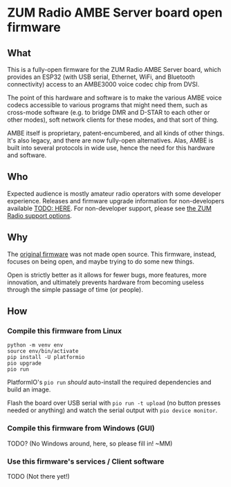 # ZUM Radio AMBE Server board open firmware

## What
This is a fully-open firmware for the ZUM Radio AMBE Server board, which
provides an ESP32 (with USB serial, Ethernet, WiFi, and Bluetooth connectivity) 
access to an AMBE3000 voice codec chip from DVSI.

The point of this hardware and software is to make the various AMBE
voice codecs accessible to various programs that might need them, such as
cross-mode software (e.g. to bridge DMR and D-STAR to each other or other
modes), soft network clients for these modes, and that sort of thing.

AMBE itself is proprietary, patent-encumbered, and all kinds
of other things.  It's also legacy, and there are now fully-open
alternatives. Alas, AMBE is built into several protocols in wide use,
hence the need for this hardware and software.

## Who
Expected audience is mostly amateur radio operators with some developer experience.
Releases and firmware upgrade information for non-developers available [TODO: HERE]().
For non-developer support, please see [the ZUM Radio support options](https://zumradio.com/support.html).

## Why
The [original firmware](https://zumradio.com/downloads.html#precompiled)
was not made open source. This firmware, instead, focuses on being open,
and maybe trying to do some new things. 

Open is strictly better as it allows for fewer bugs, more features,
more innovation, and ultimately prevents hardware from becoming useless
through the simple passage of time (or people).


## How

### Compile this firmware from Linux
```
python -m venv env
source env/bin/activate
pip install -U platformio
pio upgrade
pio run
```
PlatformIO's `pio run` _should_ auto-install the required dependencies
and build an image.

Flash the board over USB serial with `pio run -t upload` (no button
presses needed or anything) and watch the serial output with `pio device
monitor`.


### Compile this firmware from Windows (GUI)
TODO? (No Windows around, here, so please fill in! ~MM)

### Use this firmware's services / Client software
TODO (Not there yet!)

